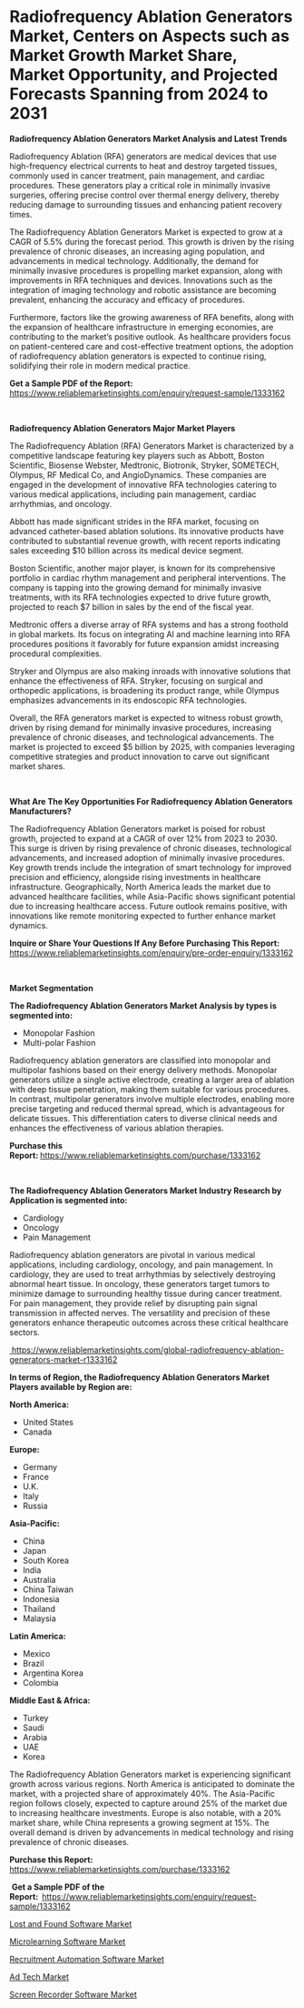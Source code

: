 <p><h1>Radiofrequency Ablation Generators Market, Centers on Aspects such as Market Growth Market Share, Market Opportunity, and Projected Forecasts Spanning from 2024 to 2031</h1></p><p><strong>Radiofrequency Ablation Generators Market Analysis and Latest Trends</strong></p>
<p><p>Radiofrequency Ablation (RFA) generators are medical devices that use high-frequency electrical currents to heat and destroy targeted tissues, commonly used in cancer treatment, pain management, and cardiac procedures. These generators play a critical role in minimally invasive surgeries, offering precise control over thermal energy delivery, thereby reducing damage to surrounding tissues and enhancing patient recovery times.</p><p>The Radiofrequency Ablation Generators Market is expected to grow at a CAGR of 5.5% during the forecast period. This growth is driven by the rising prevalence of chronic diseases, an increasing aging population, and advancements in medical technology. Additionally, the demand for minimally invasive procedures is propelling market expansion, along with improvements in RFA techniques and devices. Innovations such as the integration of imaging technology and robotic assistance are becoming prevalent, enhancing the accuracy and efficacy of procedures.</p><p>Furthermore, factors like the growing awareness of RFA benefits, along with the expansion of healthcare infrastructure in emerging economies, are contributing to the market’s positive outlook. As healthcare providers focus on patient-centered care and cost-effective treatment options, the adoption of radiofrequency ablation generators is expected to continue rising, solidifying their role in modern medical practice.</p></p>
<p><strong>Get a Sample PDF of the Report:&nbsp;</strong> <a href="https://www.reliablemarketinsights.com/enquiry/request-sample/1333162?utm_campaign=1340&utm_medium=2&utm_source=Github&utm_content=ia&utm_term=03102024&utm_id=radiofrequency-ablation-generators">https://www.reliablemarketinsights.com/enquiry/request-sample/1333162</a></p>
<p>&nbsp;</p>
<p><strong>Radiofrequency Ablation Generators Major Market Players</strong></p>
<p><p>The Radiofrequency Ablation (RFA) Generators Market is characterized by a competitive landscape featuring key players such as Abbott, Boston Scientific, Biosense Webster, Medtronic, Biotronik, Stryker, SOMETECH, Olympus, RF Medical Co, and AngioDynamics. These companies are engaged in the development of innovative RFA technologies catering to various medical applications, including pain management, cardiac arrhythmias, and oncology.</p><p>Abbott has made significant strides in the RFA market, focusing on advanced catheter-based ablation solutions. Its innovative products have contributed to substantial revenue growth, with recent reports indicating sales exceeding $10 billion across its medical device segment.</p><p>Boston Scientific, another major player, is known for its comprehensive portfolio in cardiac rhythm management and peripheral interventions. The company is tapping into the growing demand for minimally invasive treatments, with its RFA technologies expected to drive future growth, projected to reach $7 billion in sales by the end of the fiscal year.</p><p>Medtronic offers a diverse array of RFA systems and has a strong foothold in global markets. Its focus on integrating AI and machine learning into RFA procedures positions it favorably for future expansion amidst increasing procedural complexities.</p><p>Stryker and Olympus are also making inroads with innovative solutions that enhance the effectiveness of RFA. Stryker, focusing on surgical and orthopedic applications, is broadening its product range, while Olympus emphasizes advancements in its endoscopic RFA technologies.</p><p>Overall, the RFA generators market is expected to witness robust growth, driven by rising demand for minimally invasive procedures, increasing prevalence of chronic diseases, and technological advancements. The market is projected to exceed $5 billion by 2025, with companies leveraging competitive strategies and product innovation to carve out significant market shares.</p></p>
<p>&nbsp;</p>
<p><strong>What Are The Key Opportunities For Radiofrequency Ablation Generators Manufacturers?</strong></p>
<p><p>The Radiofrequency Ablation Generators market is poised for robust growth, projected to expand at a CAGR of over 12% from 2023 to 2030. This surge is driven by rising prevalence of chronic diseases, technological advancements, and increased adoption of minimally invasive procedures. Key growth trends include the integration of smart technology for improved precision and efficiency, alongside rising investments in healthcare infrastructure. Geographically, North America leads the market due to advanced healthcare facilities, while Asia-Pacific shows significant potential due to increasing healthcare access. Future outlook remains positive, with innovations like remote monitoring expected to further enhance market dynamics.</p></p>
<p><strong>Inquire or Share Your Questions If Any Before Purchasing This Report:</strong> <a href="https://www.reliablemarketinsights.com/enquiry/pre-order-enquiry/1333162?utm_campaign=1340&utm_medium=2&utm_source=Github&utm_content=ia&utm_term=03102024&utm_id=radiofrequency-ablation-generators">https://www.reliablemarketinsights.com/enquiry/pre-order-enquiry/1333162</a></p>
<p>&nbsp;</p>
<p><strong>Market Segmentation</strong></p>
<p><strong>The Radiofrequency Ablation Generators Market Analysis by types is segmented into:</strong></p>
<p><ul><li>Monopolar Fashion</li><li>Multi-polar Fashion</li></ul></p>
<p><p>Radiofrequency ablation generators are classified into monopolar and multipolar fashions based on their energy delivery methods. Monopolar generators utilize a single active electrode, creating a larger area of ablation with deep tissue penetration, making them suitable for various procedures. In contrast, multipolar generators involve multiple electrodes, enabling more precise targeting and reduced thermal spread, which is advantageous for delicate tissues. This differentiation caters to diverse clinical needs and enhances the effectiveness of various ablation therapies.</p></p>
<p><strong>Purchase this Report:&nbsp;</strong><a href="https://www.reliablemarketinsights.com/purchase/1333162?utm_campaign=1340&utm_medium=2&utm_source=Github&utm_content=ia&utm_term=03102024&utm_id=radiofrequency-ablation-generators">https://www.reliablemarketinsights.com/purchase/1333162</a></p>
<p>&nbsp;</p>
<p><strong>The Radiofrequency Ablation Generators Market Industry Research by Application is segmented into:</strong></p>
<p><ul><li>Cardiology</li><li>Oncology</li><li>Pain Management</li></ul></p>
<p><p>Radiofrequency ablation generators are pivotal in various medical applications, including cardiology, oncology, and pain management. In cardiology, they are used to treat arrhythmias by selectively destroying abnormal heart tissue. In oncology, these generators target tumors to minimize damage to surrounding healthy tissue during cancer treatment. For pain management, they provide relief by disrupting pain signal transmission in affected nerves. The versatility and precision of these generators enhance therapeutic outcomes across these critical healthcare sectors.</p></p>
<p><a href="https://www.reliablemarketinsights.com/global-radiofrequency-ablation-generators-market-r1333162?utm_campaign=1340&utm_medium=2&utm_source=Github&utm_content=ia&utm_term=03102024&utm_id=radiofrequency-ablation-generators">&nbsp;https://www.reliablemarketinsights.com/global-radiofrequency-ablation-generators-market-r1333162</a></p>
<p><strong>In terms of Region, the Radiofrequency Ablation Generators Market Players available by Region are:</strong></p>
<p>
    <p> <strong> North America: </strong>
        <ul>
            <li>United States</li>
            <li>Canada</li>
        </ul>
        </p> 
    <p> <strong> Europe: </strong>
        <ul>
            <li>Germany</li>
            <li>France</li>
            <li>U.K.</li>
            <li>Italy</li>
            <li>Russia</li>
        </ul>
        </p> 
    <p> <strong> Asia-Pacific: </strong>
        <ul>
            <li>China</li>
            <li>Japan</li>
            <li>South Korea</li>
            <li>India</li>
            <li>Australia</li>
            <li>China Taiwan</li>
            <li>Indonesia</li>
            <li>Thailand</li>
            <li>Malaysia</li>
        </ul>
        </p> 
    <p> <strong> Latin America: </strong>
        <ul>
            <li>Mexico</li>
            <li>Brazil</li>
            <li>Argentina Korea</li>
            <li>Colombia</li>
        </ul>
        </p> 
    <p> <strong> Middle East & Africa: </strong>
        <ul>
            <li>Turkey</li>
            <li>Saudi</li>
            <li>Arabia</li>
            <li>UAE</li>
            <li>Korea</li>
        </ul>
    </p>
    </p>
<p><p>The Radiofrequency Ablation Generators market is experiencing significant growth across various regions. North America is anticipated to dominate the market, with a projected share of approximately 40%. The Asia-Pacific region follows closely, expected to capture around 25% of the market due to increasing healthcare investments. Europe is also notable, with a 20% market share, while China represents a growing segment at 15%. The overall demand is driven by advancements in medical technology and rising prevalence of chronic diseases.</p></p>
<p><strong>Purchase this Report: </strong><a href="https://www.reliablemarketinsights.com/purchase/1333162?utm_campaign=1340&utm_medium=2&utm_source=Github&utm_content=ia&utm_term=03102024&utm_id=radiofrequency-ablation-generators">https://www.reliablemarketinsights.com/purchase/1333162</a></p>
<p>&nbsp;<strong>Get a Sample PDF of the Report:&nbsp;&nbsp;</strong><a href="https://www.reliablemarketinsights.com/enquiry/request-sample/1333162?utm_campaign=1340&utm_medium=2&utm_source=Github&utm_content=ia&utm_term=03102024&utm_id=radiofrequency-ablation-generators">https://www.reliablemarketinsights.com/enquiry/request-sample/1333162</a></p>
<p><strong></strong></p>
<p><p><a href="https://www.linkedin.com/pulse/what-innovations-shaping-lost-found-software-market-application-t34gf?trackingId=boiQtWiARPyeVa3xDJpHpg%3D%3D&utm_campaign=1340&utm_medium=2&utm_source=Github&utm_content=ia&utm_term=03102024&utm_id=radiofrequency-ablation-generators">Lost and Found Software Market</a></p><p><a href="https://www.linkedin.com/pulse/microlearning-software-market-global-regional-analysis-co6nf?trackingId=WrRVTUwMQGmuhAMqHhvYBw%3D%3D&utm_campaign=1340&utm_medium=2&utm_source=Github&utm_content=ia&utm_term=03102024&utm_id=radiofrequency-ablation-generators">Microlearning Software Market</a></p><p><a href="https://www.linkedin.com/pulse/global-recruitment-automation-software-market-size-ye2le?trackingId=gjQZafYgTKOMQpIfIFO52A%3D%3D&utm_campaign=1340&utm_medium=2&utm_source=Github&utm_content=ia&utm_term=03102024&utm_id=radiofrequency-ablation-generators">Recruitment Automation Software Market</a></p><p><a href="https://www.linkedin.com/pulse/ad-tech-market-size-type-web-basedcloud-basedon-premise-lyxie?trackingId=z7jTzP%2FjRv63xMLTnAW7DQ%3D%3D&utm_campaign=1340&utm_medium=2&utm_source=Github&utm_content=ia&utm_term=03102024&utm_id=radiofrequency-ablation-generators">Ad Tech Market</a></p><p><a href="https://www.linkedin.com/pulse/screen-recorder-software-market-global-trends-forecast-c1uxe?trackingId=hlgerRoOTDuWWgD0cFptgg%3D%3D&utm_campaign=1340&utm_medium=2&utm_source=Github&utm_content=ia&utm_term=03102024&utm_id=radiofrequency-ablation-generators">Screen Recorder Software Market</a></p></p>